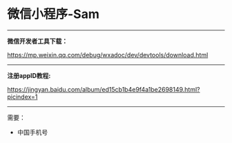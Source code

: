# **微信小程序-Sam**

------------------------

**微信开发者工具下载：**

https://mp.weixin.qq.com/debug/wxadoc/dev/devtools/download.html

------------------------------------------------

**注册appID教程:**

https://jingyan.baidu.com/album/ed15cb1b4e9f4a1be2698149.html?picindex=1

------------------------------------------------

需要：

- 中国手机号
